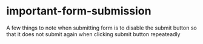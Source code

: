 # important-form-submission
A few things to note when submitting form is to disable the submit button so that it does not submit again when clicking submit button repeateadly
